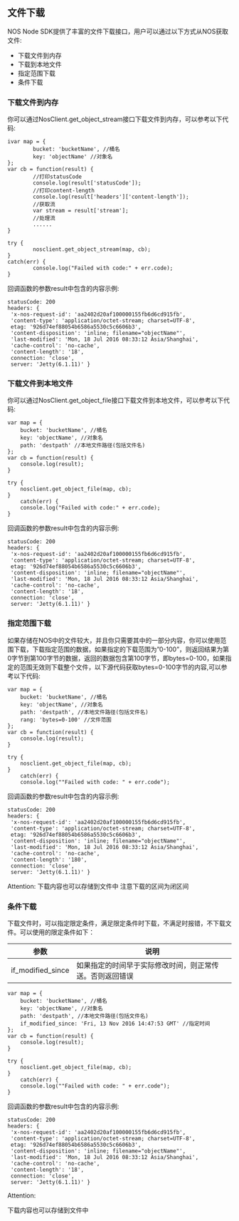 
## 文件下载

NOS Node SDK提供了丰富的文件下载接口，用户可以通过以下方式从NOS获取文件:

* 下载文件到内存
* 下载到本地文件
* 指定范围下载
* 条件下载
### 下载文件到内存

你可以通过NosClient.get_object_stream接口下载文件到内存，可以参考以下代码:

    ivar map = {
            bucket: 'bucketName', //桶名
            key: 'objectName' //对象名
    };
    var cb = function(result) {
            //打印statusCode
            console.log(result['statusCode']);
            //打印content-length
            console.log(result['headers']['content-length']);
            //获取流
            var stream = result['stream'];
            //处理流
            ......
    }
    
    try {
            nosclient.get_object_stream(map, cb);
    }
    catch(err) {
            console.log("Failed with code:" + err.code);
    }

回调函数的参数result中包含的内容示例:

    statusCode: 200
    headers: {
     'x-nos-request-id': 'aa2402d20af100000155fb6d6cd915fb',
     'content-type': 'application/octet-stream; charset=UTF-8',
     etag: '926d74ef88054b6586a5530c5c6606b3',
     'content-disposition': 'inline; filename="objectName"',
     'last-modified': 'Mon, 18 Jul 2016 08:33:12 Asia/Shanghai',
     'cache-control': 'no-cache',
     'content-length': '18',
     connection: 'close',
     server: 'Jetty(6.1.11)' }

### 下载文件到本地文件

你可以通过NosClient.get_object_file接口下载文件到本地文件，可以参考以下代码:

    var map = {
        bucket: 'bucketName', //桶名
        key: 'objectName', //对象名
        path: 'destpath' //本地文件路径(包括文件名)
    };
    var cb = function(result) {
        console.log(result);
    }
    
    try {
        nosclient.get_object_file(map, cb);
    }
        catch(err) {
        console.log("Failed with code:" + err.code);
    }

回调函数的参数result中包含的内容示例:

    statusCode: 200
    headers: {
     'x-nos-request-id': 'aa2402d20af100000155fb6d6cd915fb',
     'content-type': 'application/octet-stream; charset=UTF-8',
     etag: '926d74ef88054b6586a5530c5c6606b3',
     'content-disposition': 'inline; filename="objectName"',
     'last-modified': 'Mon, 18 Jul 2016 08:33:12 Asia/Shanghai',
     'cache-control': 'no-cache',
     'content-length': '18',
     connection: 'close',
     server: 'Jetty(6.1.11)' }

### 指定范围下载

如果存储在NOS中的文件较大，并且你只需要其中的一部分内容，你可以使用范围下载，下载指定范围的数据，如果指定的下载范围为”0-100”，则返回结果为第0字节到第100字节的数据，返回的数据包含第100字节，即bytes=0-100，如果指定的范围无效则下载整个文件，以下源代码获取bytes=0-100字节的内容,可以参考以下代码:

    var map = {
        bucket: 'bucketName', //桶名
        key: 'objectName', //对象名
        path: 'destpath', //本地文件路径(包括文件名)
        rang: 'bytes=0-100' //文件范围
    };
    var cb = function(result) {
        console.log(result);
    }
    
    try {
        nosclient.get_object_file(map, cb);
    }
        catch(err) {
        console.log(""Failed with code: " + err.code");

回调函数的参数result中包含的内容示例:

    statusCode: 200
    headers: {
     'x-nos-request-id': 'aa2402d20af100000155fb6d6cd915fb',
     'content-type': 'application/octet-stream; charset=UTF-8',
     etag: '926d74ef88054b6586a5530c5c6606b3',
     'content-disposition': 'inline; filename="objectName"',
     'last-modified': 'Mon, 18 Jul 2016 08:33:12 Asia/Shanghai',
     'cache-control': 'no-cache',
     'content-length': '180',
     connection: 'close',
     server: 'Jetty(6.1.11)' }

<span>Attention:</span>
下载内容也可以存储到文件中
注意下载的区间为闭区间

### 条件下载

下载文件时，可以指定限定条件，满足限定条件时下载，不满足时报错，不下载文件。可以使用的限定条件如下：

|**参数**|	                   **说明**                       |
|--------|----------------------------------------------------|
|if_modified_since|如果指定的时间早于实际修改时间，则正常传送。否则返回错误|

    var map = {
        bucket: 'bucketName', //桶名
        key: 'objectName', //对象名
        path: 'destpath', //本地文件路径(包括文件名)
        if_modified_since: 'Fri, 13 Nov 2016 14:47:53 GMT' //指定时间
    };
    var cb = function(result) {
        console.log(result);
    }
    
    try {
        nosclient.get_object_file(map, cb);
    }
        catch(err) {
        console.log(""Failed with code: " + err.code");
    }

回调函数的参数result中包含的内容示例:

    statusCode: 200
    headers: {
     'x-nos-request-id': 'aa2402d20af100000155fb6d6cd915fb',
     'content-type': 'application/octet-stream; charset=UTF-8',
     etag: '926d74ef88054b6586a5530c5c6606b3',
     'content-disposition': 'inline; filename="objectName"',
     'last-modified': 'Mon, 18 Jul 2016 08:33:12 Asia/Shanghai',
     'cache-control': 'no-cache',
     'content-length': '18',
     connection: 'close',
     server: 'Jetty(6.1.11)' }

<span>Attention:</span><div class="alertContent">下载内容也可以存储到文件中</div>
